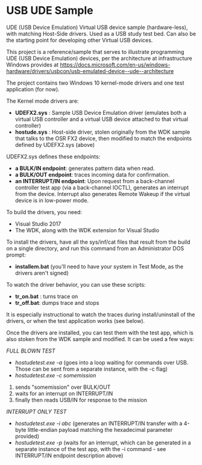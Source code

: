 # USB UDE Sample
UDE (USB Device Emulation) Virtual USB device sample (hardware-less), with matching Host-Side drivers. Used as a USB study test bed. Can also be the starting point for developing other Virtual USB devices.

This project is a reference/sample that serves to illustrate programming UDE (USB Device Emulation) devices, per the architecture at infrastructure Windows provides at https://docs.microsoft.com/en-us/windows-hardware/drivers/usbcon/usb-emulated-device--ude--architecture

The project contains two Windows 10 kernel-mode drivers and one test application (for now).

The Kernel mode drivers are:
* <B>UDEFX2.sys</b> : Sample USB Device Emulation driver (emulates both a virtual USB controller and a virtual USB device attached to that virtual controller) 
* <B>hostude.sys</b> : Host-side driver, stolen originally from the WDK sample that talks to the OSR FX2 device, then modified to match the endpoints defined by UDEFX2.sys (above)

UDEFX2.sys defines these endpoints:
* <B>a BULK/IN endpoint</B>:  generates pattern data when read.
* <B>a BULK/OUT endpoint</B>: traces incoming data for confirmation.
* <B>an INTERRUPT/IN endpoint</B>:  Upon request from a back-channel controller test app (via a back-channel IOCTL), generates an interrupt from the device. Interrupt also generates Remote Wakeup if the virtual device is in low-power mode.

To build the drivers, you need:
* Visual Studio 2017
* The WDK, along with the WDK extension for Visual Studio

To install the drivers, have all the sys/inf/cat files that result from the build on a single directory, and run this command from an Administrator DOS prompt:
* <B>installem.bat</B>
(you'll need to have your system in Test Mode, as the drivers aren't signed)

To watch the driver behavior, you can use these scripts:
* <B>tr_on.bat</B> :  turns trace on
* <B>tr_off.bat</B>: dumps trace and stops

It is especially instructional to watch the traces during install/uninstall of the drivers, or when the test application works (see below).


Once the drivers are installed, you can test them with the test app, which is also stoken from the WDK sample and modified.  It can be used a few ways:

*FULL BLOWN TEST*
* *hostudetest.exe -a*   (goes into a loop waiting for commands over USB. Those can be sent from a separate instance, with the -c flag)
* *hostudetest.exe -c somemission*   
1) sends "somemission" over BULK/OUT
2)  waits for an interrupt on INTERRUPT/IN
3) finally  then reads USB/IN for response to the mission

*INTERRUPT ONLY TEST*
* *hostudetest.exe -i abc* (generates an INTERRUPT/IN transfer with a 4-byte little-endian payload matching the hexadecimal parameter provided)
* *hostudetest.exe -p*  (waits for an interrupt, which can be generated in a separate instance of the test app, with the -i command - see INTERRUPT/IN endpoint description above)



